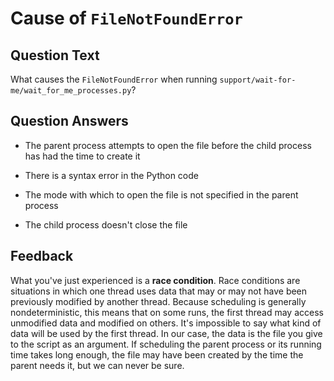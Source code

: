 # Cause of `FileNotFoundError`

## Question Text

What causes the `FileNotFoundError` when running `support/wait-for-me/wait_for_me_processes.py`?

## Question Answers

+ The parent process attempts to open the file before the child process has had the time to create it

- There is a syntax error in the Python code

- The mode with which to open the file is not specified in the parent process

- The child process doesn't close the file

## Feedback

What you've just experienced is a **race condition**.
Race conditions are situations in which one thread uses data that may or may not have been previously modified by another thread.
Because scheduling is generally nondeterministic, this means that on some runs, the first thread may access unmodified data and modified on others.
It's impossible to say what kind of data will be used by the first thread.
In our case, the data is the file you give to the script as an argument.
If scheduling the parent process or its running time takes long enough, the file may have been created by the time the parent needs it, but we can never be sure.

